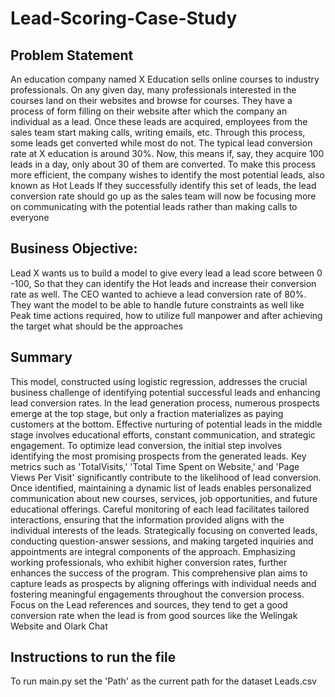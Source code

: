 # Lead-Scoring-Case-Study

## Problem Statement
An education company named X Education sells online courses to industry professionals. On any given day, many professionals interested in the courses land on their websites and browse for courses. They have a process of form filling on their website after which the company an individual as a lead.
Once these leads are acquired, employees from the sales team start making calls, writing emails, etc. Through this process, some leads get converted while most do not.
The typical lead conversion rate at X education is around 30%. Now, this means if, say, they acquire 100 leads in a day, only about 30 of them are converted. To make this process more efficient, the company wishes to identify the most potential leads, also known as Hot Leads
If they successfully identify this set of leads, the lead conversion rate should go up as the sales team will now be focusing more on communicating with the potential leads rather than making calls to everyone

## Business Objective:
Lead X wants us to build a model to give every lead a lead score between 0 -100, So that they can identify the Hot leads and increase their conversion rate as well.
The CEO wanted to achieve a lead conversion rate of 80%.
They want the model to be able to handle future constraints as well like Peak time actions required, how to utilize full manpower and after achieving the target what should be the approaches

## Summary
This model, constructed using logistic regression, addresses the crucial business challenge of identifying potential successful leads and enhancing lead conversion rates.
In the lead generation process, numerous prospects emerge at the top stage, but only a fraction materializes as paying customers at the bottom. Effective nurturing of potential leads in the middle stage involves educational efforts, constant communication, and strategic engagement.
To optimize lead conversion, the initial step involves identifying the most promising prospects from the generated leads. Key metrics such as 'TotalVisits,' 'Total Time Spent on Website,' and 'Page Views Per Visit' significantly contribute to the likelihood of lead conversion.
Once identified, maintaining a dynamic list of leads enables personalized communication about new courses, services, job opportunities, and future educational offerings. Careful monitoring of each lead facilitates tailored interactions, ensuring that the information provided aligns with the individual interests of the leads.
Strategically focusing on converted leads, conducting question-answer sessions, and making targeted inquiries and appointments are integral components of the approach.
Emphasizing working professionals, who exhibit higher conversion rates, further enhances the success of the program. This comprehensive plan aims to capture leads as prospects by aligning offerings with individual needs and fostering meaningful engagements throughout the conversion process.
Focus on the Lead references and sources, they tend to get a good conversion rate when the lead is from good sources like the Welingak Website and Olark Chat

## Instructions to run the file
To run main.py set the 'Path' as the current path for the dataset Leads.csv
